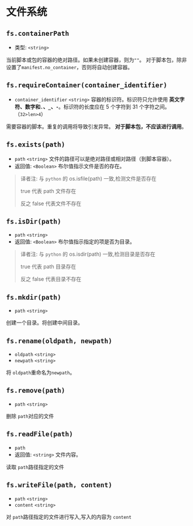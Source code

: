 # 文件系统

## `fs.containerPath`
* 类型: `<string>`

当前脚本或包的容器的绝对路径。如果未创建容器，则为`""`。
对于脚本包，除非设置了`manifest.no_container`，否则将自动创建容器。

## `fs.requireContainer(container_identifier)`
* `container_identifier` `<string>` 容器的标识符。标识符只允许使用 **英文字符、数字和`.`、`_`、`-`**。标识符的长度应在 5 个字符到 31 个字符之间。（`32>len>4`）

需要容器的脚本。重复的调用将导致引发异常。
**对于脚本包，不应该进行调用**。

## `fs.exists(path)`
* `path` `<string>` 文件的路径可以是绝对路径或相对路径（到脚本容器）。
* 返回值: `<Boolean>` 布尔值指示文件是否的存在。

> 译者注: 与 `python` 的 os.isfile(path) 一致,检测文件是否存在
> 
> true 代表 path 文件存在
>
> 反之 false 代表文件不存在

## `fs.isDir(path)`
* `path` `<string>`
* 返回值: `<Boolean>` 布尔值指示指定的项是否为目录。

> 译者注: 与 `python` 的 os.isdir(path) 一致,检测目录是否存在
> 
> true 代表 path 目录存在
>
> 反之 false 代表目录不存在


## `fs.mkdir(path)`
* `path` `<string>`

创建一个目录。将创建中间目录。

## `fs.rename(oldpath, newpath)`
* `oldpath` `<string>`
* `newpath` `<string>`

将 `oldpath`重命名为`newpath`。

## `fs.remove(path)`
* `path` `<string>`

删除 `path`对应的文件

## `fs.readFile(path)`
* `path` <string>
* 返回值: `<string>` 文件内容。

读取 `path`路径指定的文件

## `fs.writeFile(path, content)`
* `path` `<string>`
* `content` `<string>`

对 `path`路径指定的文件进行写入,写入的内容为 `content`
